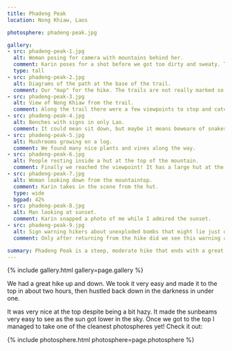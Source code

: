 ```yaml
---
title: Phadeng Peak
location: Nong Khiaw, Laos

photosphere: phadeng-peak.jpg

gallery:
- src: phadeng-peak-1.jpg
  alt: Woman posing for camera with mountains behind her.
  comment: Karin poses for a shot before we got too dirty and sweaty. This hike was steep the whole way.
  type: tall
- src: phadeng-peak-2.jpg
  alt: Diagrams of the path at the base of the trail.
  comment: Our "map" for the hike. The trails are not really marked so if you don't have a bit of experience you could have trouble.
- src: phadeng-peak-3.jpg
  alt: View of Nong Khiaw from the trail.
  comment: Along the trail there were a few viewpoints to stop and catch your breath.
- src: phadeng-peak-4.jpg
  alt: Benches with signs in only Lao.
  comment: It could mean sit down, but maybe it means beweare of snakes.. who knows.
- src: phadeng-peak-5.jpg
  alt: Mushrooms growing on a log.
  comment: We found many nice plants and vines along the way.
- src: phadeng-peak-6.jpg
  alt: People resting inside a hut at the top of the mountain.
  comment: Finally we reached the viewpoint! It has a large hut at the top so you can rest. We found Wolfgang at the top and he'd been there since 8am, about 9 hours!
- src: phadeng-peak-7.jpg
  alt: Woman looking down from the mountaintop.
  comment: Karin takes in the scene from the hut.
  type: wide
  bgpad: 42%
- src: phadeng-peak-8.jpg
  alt: Man looking at sunset.
  comment: Karin snapped a photo of me while I admired the sunset.
- src: phadeng-peak-9.jpg
  alt: Sign warning hikers about unexploded bombs that might lie just off the trail.
  comment: Only after returning from the hike did we see this warning about unexploded bombs if you deviate from the trail. Thanks, Obama! 🇺🇸

summary: Phadeng Peak is a steep, moderate hike that ends with a great view of Nong Khiaw and the upstream river toward Muang Ngoy.
---
```


{% include gallery.html gallery=page.gallery %}

We had a great hike up and down. We took it very easy and made it to the top in about two hours, then hustled back down in the darkness in under one.

It was very nice at the top despite being a bit hazy. It made the sunbeams very easy to see as the sun got lower in the sky. Once we got to the top I managed to take one of the cleanest photospheres yet! Check it out:

{% include photosphere.html photosphere=page.photosphere %}
